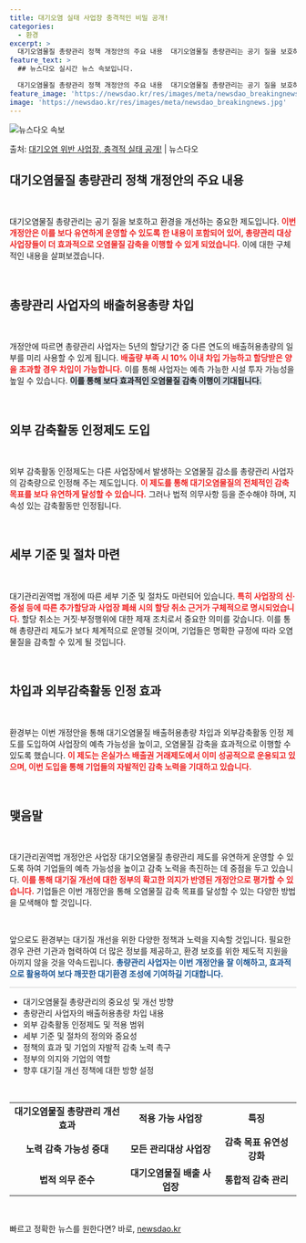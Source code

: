 ```yaml
---
title: 대기오염 실태 사업장 충격적인 비밀 공개!
categories:
  - 환경
excerpt: >
  대기오염물질 총량관리 정책 개정안의 주요 내용  대기오염물질 총량관리는 공기 질을 보호하고 환경을 개선하는 …
feature_text: >
  ## 뉴스다오 실시간 뉴스 속보입니다.

  대기오염물질 총량관리 정책 개정안의 주요 내용  대기오염물질 총량관리는 공기 질을 보호하고 환경을 개선하는 …
feature_image: 'https://newsdao.kr/res/images/meta/newsdao_breakingnews.jpg'
image: 'https://newsdao.kr/res/images/meta/newsdao_breakingnews.jpg'
---
```


![뉴스다오 속보](https://newsdao.kr/res/images/meta/newsdao_breakingnews.jpg)

<p>출처: <a href="https://newsdao.kr/5237" rel="dofollow">대기오염 위반 사업장, 충격적 실태 공개!</a> | 뉴스다오</p>

<h2 data-ke-size="size26">대기오염물질 총량관리 정책 개정안의 주요 내용</h2>

<p data-ke-size="size16">&nbsp;</p>

대기오염물질 총량관리는 공기 질을 보호하고 환경을 개선하는 중요한 제도입니다. <b><span style="color: #ee2323;">이번 개정안은 이를 보다 유연하게 운영할 수 있도록 한 내용이 포함되어 있어, 총량관리 대상 사업장들이 더 효과적으로 오염물질 감축을 이행할 수 있게 되었습니다.</span></b> 이에 대한 구체적인 내용을 살펴보겠습니다. <p data-ke-size="size16">&nbsp;</p>

<h2 data-ke-size="size26">총량관리 사업자의 배출허용총량 차입</h2>

<p data-ke-size="size16">&nbsp;</p>

개정안에 따르면 총량관리 사업자는 5년의 할당기간 중 다른 연도의 배출허용총량의 일부를 미리 사용할 수 있게 됩니다. <b><span style="color: #ee2323;">배출량 부족 시 10% 이내 차입 가능하고 할당받은 양을 초과할 경우 차입이 가능합니다.</span></b> 이를 통해 사업자는 예측 가능한 시설 투자 가능성을 높일 수 있습니다. <b><span style="background-color: #21538527;">이를 통해 보다 효과적인 오염물질 감축 이행이 기대됩니다.</span></b> 

<p data-ke-size="size16">&nbsp;</p>

<h2 data-ke-size="size26">외부 감축활동 인정제도 도입</h2>

<p data-ke-size="size16">&nbsp;</p>

외부 감축활동 인정제도는 다른 사업장에서 발생하는 오염물질 감소를 총량관리 사업자의 감축량으로 인정해 주는 제도입니다. <b><span style="color: #ee2323;">이 제도를 통해 대기오염물질의 전체적인 감축 목표를 보다 유연하게 달성할 수 있습니다.</span></b> 그러나 법적 의무사항 등을 준수해야 하며, 지속성 있는 감축활동만 인정됩니다. 

<p data-ke-size="size16">&nbsp;</p>

<h2 data-ke-size="size26">세부 기준 및 절차 마련</h2>

<p data-ke-size="size16">&nbsp;</p>

대기관리권역법 개정에 따른 세부 기준 및 절차도 마련되어 있습니다. <b><span style="color: #ee2323;">특히 사업장의 신·증설 등에 따른 추가할당과 사업장 폐쇄 시의 할당 취소 근거가 구체적으로 명시되었습니다.</span></b> 할당 취소는 거짓·부정행위에 대한 제재 조치로서 중요한 의미를 갖습니다. 이를 통해 총량관리 제도가 보다 체계적으로 운영될 것이며, 기업들은 명확한 규정에 따라 오염물질을 감축할 수 있게 될 것입니다.

<p data-ke-size="size16">&nbsp;</p>

<h2 data-ke-size="size26">차입과 외부감축활동 인정 효과</h2>

<p data-ke-size="size16">&nbsp;</p>

환경부는 이번 개정안을 통해 대기오염물질 배출허용총량 차입과 외부감축활동 인정 제도를 도입하여 사업장의 예측 가능성을 높이고, 오염물질 감축을 효과적으로 이행할 수 있도록 했습니다. <b><span style="color: #ee2323;">이 제도는 온실가스 배출권 거래제도에서 이미 성공적으로 운용되고 있으며, 이번 도입을 통해 기업들의 자발적인 감축 노력을 기대하고 있습니다.</span></b> 

<p data-ke-size="size16">&nbsp;</p>

<h2 data-ke-size="size26">맺음말</h2>

<p data-ke-size="size16">&nbsp;</p>

대기관리권역법 개정안은 사업장 대기오염물질 총량관리 제도를 유연하게 운영할 수 있도록 하여 기업들의 예측 가능성을 높이고 감축 노력을 촉진하는 데 중점을 두고 있습니다. <b><span style="color: #ee2323;">이를 통해 대기질 개선에 대한 정부의 확고한 의지가 반영된 개정안으로 평가할 수 있습니다.</span></b> 기업들은 이번 개정안을 통해 오염물질 감축 목표를 달성할 수 있는 다양한 방법을 모색해야 할 것입니다. 

<p data-ke-size="size16">&nbsp;</p>

앞으로도 환경부는 대기질 개선을 위한 다양한 정책과 노력을 지속할 것입니다. 필요한 경우 관련 기관과 협력하여 더 많은 정보를 제공하고, 환경 보호를 위한 제도적 지원을 아끼지 않을 것을 약속드립니다. <b><span style="color: #1a5490;">총량관리 사업자는 이번 개정안을 잘 이해하고, 효과적으로 활용하여 보다 깨끗한 대기환경 조성에 기여하길 기대합니다.</span></b> 

<hr style="height: 1px; border: none; background-color: #ccc;" />

   <ul>
      <li>대기오염물질 총량관리의 중요성 및 개선 방향</li>
      <li>총량관리 사업자의 배출허용총량 차입 내용</li>
      <li>외부 감축활동 인정제도 및 적용 범위</li>
      <li>세부 기준 및 절차의 정의와 중요성</li>
      <li>정책의 효과 및 기업의 자발적 감축 노력 촉구</li>
      <li>정부의 의지와 기업의 역할</li>
      <li>향후 대기질 개선 정책에 대한 방향 설정</li>
   </ul>

<p data-ke-size="size16">&nbsp;</p>

<table style="width: 100%; border-collapse: collapse;">
   <tr>
      <td style="text-align: center; height: 17px;"><b>대기오염물질 총량관리 개선 효과</b></td>
      <td style="text-align: center; height: 17px;"><b>적용 가능 사업장</b></td>
      <td style="text-align: center; height: 17px;"><b>특징</b></td>
   </tr>
   <tr>
      <td style="text-align: center; height: 17px;"><b>노력 감축 가능성 증대</b></td>
      <td style="text-align: center; height: 17px;"><b>모든 관리대상 사업장</b></td>
      <td style="text-align: center; height: 17px;"><b>감축 목표 유연성 강화</b></td>
   </tr>
   <tr>
      <td style="text-align: center; height: 17px;"><b>법적 의무 준수</b></td>
      <td style="text-align: center; height: 17px;"><b>대기오염물질 배출 사업장</b></td>
      <td style="text-align: center; height: 17px;"><b>통합적 감축 관리</b></td>
   </tr>
</table>

<p data-ke-size="size16">&nbsp;</p> 

빠르고 정확한 뉴스를 원한다면? 바로, <a href="https://newsdao.kr" rel="dofollow">newsdao.kr</a>


